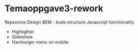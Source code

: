 # Temaoppgave3-rework
Repsonive Design
BEM - kode structure
Javascript functionality 
 - Highligther
 - Slideshow
 - Hamburger menu on mobile
